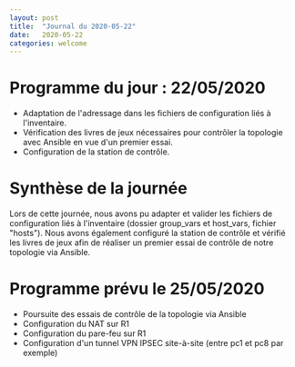 ```yaml
---
layout: post
title:  "Journal du 2020-05-22"
date:   2020-05-22
categories: welcome
---
```


# Programme du jour : 22/05/2020

* Adaptation de l'adressage dans les fichiers de configuration liés à l'inventaire.
* Vérification des livres de jeux nécessaires pour contrôler la topologie avec Ansible en vue d'un premier essai.
* Configuration de la station de contrôle.

# Synthèse de la journée

Lors de cette journée, nous avons pu adapter et valider les fichiers de configuration liés à l'inventaire (dossier group_vars et host_vars, fichier "hosts"). Nous avons également configuré la station de contrôle et vérifié les livres de jeux afin de réaliser un premier essai de contrôle de notre topologie via Ansible.

# Programme prévu le 25/05/2020

* Poursuite des essais de contrôle de la topologie via Ansible
* Configuration du NAT sur R1
* Configuration du pare-feu sur R1
* Configuration d'un tunnel VPN IPSEC site-à-site (entre pc1 et pc8 par exemple)

